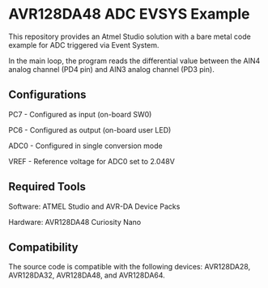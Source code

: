 # AVR128DA48 ADC EVSYS Example

This repository provides an Atmel Studio solution with a bare metal code example for ADC triggered via Event System. 

In the main loop, the program reads the differential value between the AIN4 analog channel (PD4 pin) and AIN3 analog channel (PD3 pin).

## Configurations

PC7 - Configured as input (on-board SW0)

PC6 - Configured as output (on-board user LED)

ADC0 - Configured in single conversion mode

VREF - Reference voltage for ADC0 set to 2.048V

## Required Tools 

Software: ATMEL Studio and AVR-DA Device Packs

Hardware: AVR128DA48 Curiosity Nano

## Compatibility
The source code is compatible with the following devices: AVR128DA28, AVR128DA32, AVR128DA48, and AVR128DA64.

